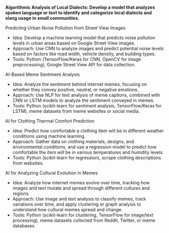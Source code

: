 **Algorithmic Analysis of Local Dialects: Develop a model that analyzes spoken language or text to identify and categorize local dialects and slang usage in small communities.**

Predicting Urban Noise Pollution from Street View Images
- Idea: Develop a machine learning model that predicts noise pollution levels in urban areas based on Google Street View images.
- Approach: Use CNN to analyze images and predict potential noise levels based on factors like road width, vehicle density, and building types.
- Tools: Python (TensorFlow/Keras for CNN, OpenCV for image preprocessing), Google Street View API for data collection.

AI-Based Meme Sentiment Analysis
- Idea: Analyze the sentiment behind internet memes, focusing on whether they convey positive, neutral, or negative emotions.
- Approach: Use NLP for text analysis of meme captions, combined with CNN or LSTM models to analyze the sentiment conveyed in memes.
- Tools: Python (scikit-learn for sentiment analysis, TensorFlow/Keras for LSTM), meme datasets from meme websites or social media.

AI for Clothing Thermal Comfort Prediction
- Idea: Predict how comfortable a clothing item will be in different weather conditions using machine learning.
- Approach: Gather data on clothing materials, designs, and environmental conditions, and use a regression model to predict how comfortable the item will be in various temperatures and humidity levels.
- Tools: Python (scikit-learn for regression), scrape clothing descriptions from websites.

AI for Analyzing Cultural Evolution in Memes
- Idea: Analyze how internet memes evolve over time, tracking how images and text mutate and spread through different cultures and regions.
- Approach: Use image and text analysis to classify memes, track variations over time, and apply clustering or graph analysis to understand how cultural memes spread and change.
- Tools: Python (scikit-learn for clustering, TensorFlow for image/text processing), meme datasets collected from Reddit, Twitter, or meme databases.


